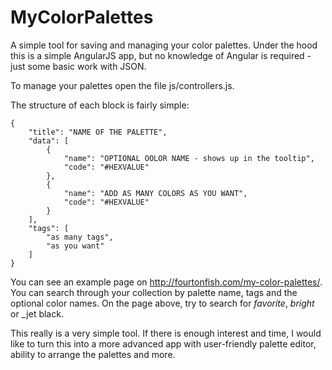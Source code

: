 MyColorPalettes
===============

A simple tool for saving and managing your color palettes. Under the hood this is a simple AngularJS app, but no knowledge of Angular is required - just some basic work with JSON.

To manage your palettes open the file js/controllers.js.

The structure of each block is fairly simple:

```
{
	"title": "NAME OF THE PALETTE",
	"data": [
		{
			"name": "OPTIONAL OOLOR NAME - shows up in the tooltip",
			"code": "#HEXVALUE"
		},
		{
			"name": "ADD AS MANY COLORS AS YOU WANT",
			"code": "#HEXVALUE"
		}		
	],
	"tags": [
		"as many tags",
		"as you want"
	]
}
```

You can see an example page on http://fourtonfish.com/my-color-palettes/. You can search through your collection by palette name, tags and the optional color names. On the page above, try  to search for _favorite_, _bright_ or _jet black.

This really is a very simple tool. If there is enough interest and time, I would like to turn this into a more advanced app with user-friendly palette editor, ability to arrange the palettes and more.